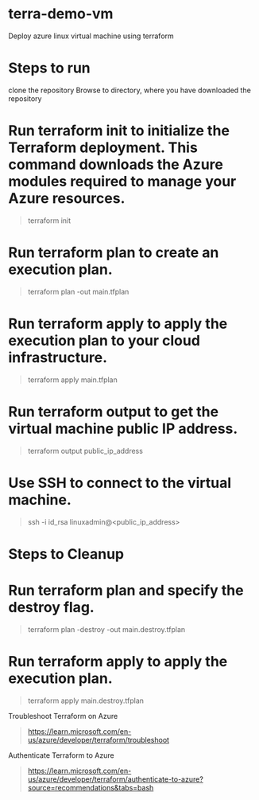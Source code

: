 # terra-demo-vm
Deploy azure linux virtual machine using terraform

# Steps to run
clone the repository
Browse to directory, where you have downloaded the repository

# Run terraform init to initialize the Terraform deployment. This command downloads the Azure modules required to manage your Azure resources.
> terraform init

# Run terraform plan to create an execution plan.
> terraform plan -out main.tfplan

# Run terraform apply to apply the execution plan to your cloud infrastructure.
> terraform apply main.tfplan

# Run terraform output to get the virtual machine public IP address.
> terraform output public_ip_address

# Use SSH to connect to the virtual machine.
> ssh -i id_rsa linuxadmin@<public_ip_address>


# Steps to Cleanup

# Run terraform plan and specify the destroy flag.
> terraform plan -destroy -out main.destroy.tfplan

# Run terraform apply to apply the execution plan.
> terraform apply main.destroy.tfplan

Troubleshoot Terraform on Azure
> https://learn.microsoft.com/en-us/azure/developer/terraform/troubleshoot

Authenticate Terraform to Azure
> https://learn.microsoft.com/en-us/azure/developer/terraform/authenticate-to-azure?source=recommendations&tabs=bash